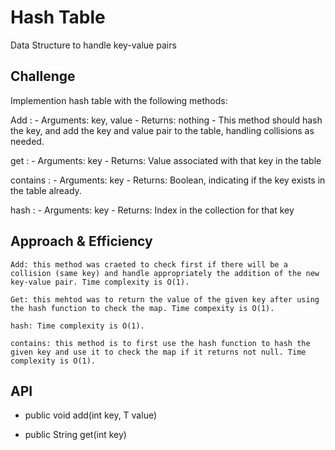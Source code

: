 # Hash Table

Data Structure to handle key-value pairs

## Challenge
<!-- Description of the challenge -->
Implemention hash table with the following methods:

Add :
    - Arguments: key, value
    - Returns: nothing
    - This method should hash the key, and add the key and value pair to the table, handling collisions as needed.

get : 
    - Arguments: key
    - Returns: Value associated with that key in the table

contains :
    - Arguments: key
    - Returns: Boolean, indicating if the key exists in the table already.

hash :
    - Arguments: key
    - Returns: Index in the collection for that key


## Approach & Efficiency
<!-- What approach did you take? Why? What is the Big O space/time for this approach? -->
    Add: this method was craeted to check first if there will be a collision (same key) and handle appropriately the addition of the new key-value pair. Time complexity is O(1).

    Get: this mehtod was to return the value of the given key after using the hash function to check the map. Time compexity is O(1).

    hash: Time complexity is O(1).

    contains: this method is to first use the hash function to hash the given key and use it to check the map if it returns not null. Time complexity is O(1).


## API
<!-- Description of each method publicly available in each of your hashtable -->

* public void add(int key, T value)

* public String get(int key)

